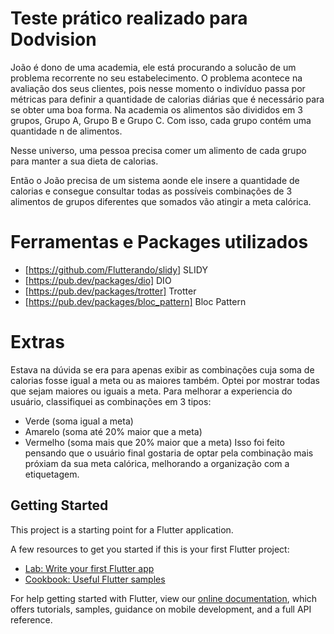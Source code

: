 # Teste prático realizado para Dodvision

João é dono de uma academia, ele está procurando a solucão de um problema recorrente no seu estabelecimento. O problema acontece na avaliação dos seus clientes, pois nesse momento o indivíduo passa por métricas para definir a quantidade de calorias diárias que é necessário para se obter uma boa forma. Na academia os alimentos são divididos em 3 grupos, Grupo A, Grupo B e Grupo C. Com isso, cada grupo contém uma quantidade n de alimentos.

Nesse universo, uma pessoa precisa comer um alimento de cada grupo para manter a sua dieta de calorias.

Então o João precisa de um sistema aonde ele insere a quantidade de calorias e consegue consultar todas as possíveis combinações de 3 alimentos de grupos diferentes que somados vão atingir a meta calórica.

# Ferramentas e Packages utilizados

- [https://github.com/Flutterando/slidy] SLIDY
- [https://pub.dev/packages/dio] DIO
- [https://pub.dev/packages/trotter] Trotter
- [https://pub.dev/packages/bloc_pattern] Bloc Pattern

# Extras

Estava na dúvida se era para apenas exibir as combinações cuja soma de calorias fosse igual a meta ou as maiores também. Optei por mostrar todas que sejam maiores ou iguais a meta.
Para melhorar a experiencia do usuário, classifiquei as combinações em 3 tipos:
- Verde (soma igual a meta)
- Amarelo (soma até 20% maior que a meta)
- Vermelho (soma mais que 20% maior que a meta)
Isso foi feito pensando que o usuário final gostaria de optar pela combinação mais próxiam da sua meta calórica, melhorando a organização com a etiquetagem.

## Getting Started

This project is a starting point for a Flutter application.

A few resources to get you started if this is your first Flutter project:

- [Lab: Write your first Flutter app](https://flutter.dev/docs/get-started/codelab)
- [Cookbook: Useful Flutter samples](https://flutter.dev/docs/cookbook)

For help getting started with Flutter, view our
[online documentation](https://flutter.dev/docs), which offers tutorials,
samples, guidance on mobile development, and a full API reference.
